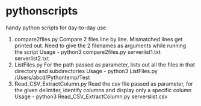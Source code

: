 # pythonscripts
handy python scripts for day-to-day use

1. compare2files.py
   Compare 2 files line by line. Mismatched lines get printed out. Need to give the 2 filenames as arguments while running the script
   Usage - python3 compare2files.py serverlist1.txt serverlist2.txt 
2. ListFiles.py
   For the path passed as parameter, lists out all the files in that directory and subdirectories
   Usage - python3 ListFiles.py /Users/abcd/Pythontemp/Test
3. Read_CSV_ExtractColumn.py
   Read the csv file passed as parameter, for the given delimiter, identify columns and display only a specific column
   Usage - python3 Read_CSV_ExtractColumn.py serverslist.csv
